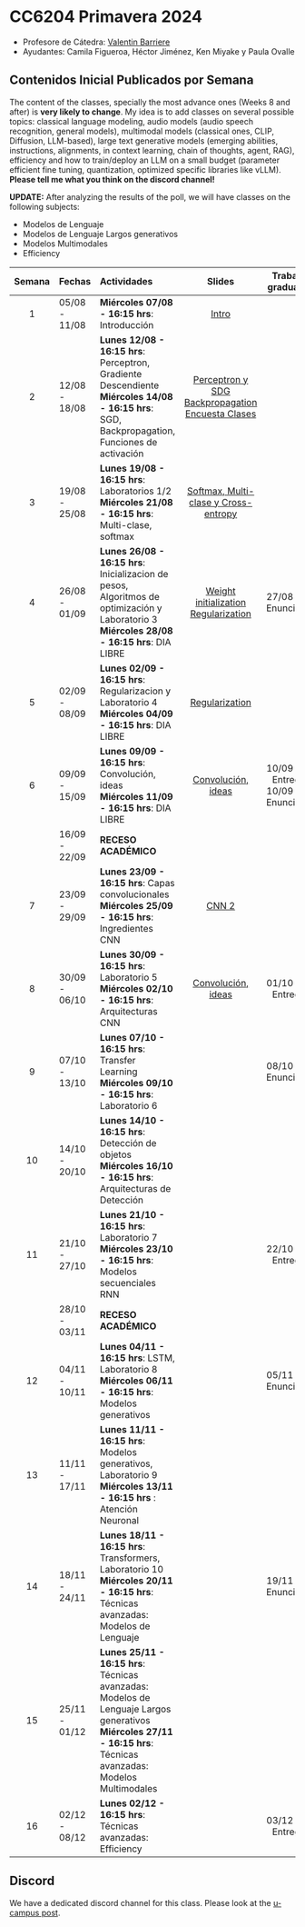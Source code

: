 # CC6204 Primavera 2024

* Profesore de Cátedra:  [Valentin Barriere](https://dcc.uchile.cl/pregrado/academico/valentin-barriere)
* Ayudantes:  Camila Figueroa, Héctor Jiménez, Ken Miyake y Paula Ovalle 

## Contenidos Inicial Publicados por Semana

The content of the classes, specially the most advance ones (Weeks 8 and after) is **very likely to change**. My idea is to add classes on several possible topics: classical language modeling, audio models (audio speech recognition, general models), multimodal models (classical ones, CLIP, Diffusion, LLM-based), large text generative models (emerging abilities, instructions, alignments, in context learning, chain of thoughts, agent, RAG), efficiency and how to train/deploy an LLM on a small budget (parameter efficient fine tuning, quantization, optimized specific libraries like vLLM). **Please tell me what you think on the discord channel!**

**UPDATE:** After analyzing the results of the poll, we will have classes on the following subjects: 
* Modelos de Lenguaje
* Modelos de Lenguaje Largos generativos
* Modelos Multimodales
* Efficiency


|  Semana  | Fechas        | Actividades                                                  | Slides | Trabajo graduado          |
| :------: | :------------ | :----------------------------------------------------------- | :----: | :--------------:          |
|    1     | 05/08 - 11/08 | **Miércoles 07/08 - 16:15 hrs**: Introducción    |    [Intro](./Slides_v2/1_Introduction.pdf)    |                           |
|    2     | 12/08 - 18/08 | **Lunes 12/08 - 16:15 hrs**: Perceptron, Gradiente Descendiente <br/> **Miércoles 14/08 - 16:15 hrs**: SGD, Backpropagation, Funciones de activación |  [Perceptron y SDG](./Slides/2_Perceptron_GD.pdf) <br/> [Backpropagation](./Slides/3_Backpropagation.pdf) <br/> [Encuesta Clases](./Slides_v2/1.1_Encuesta.pdf)   |                           |
|    3     | 19/08 - 25/08 | **Lunes 19/08 - 16:15 hrs**: Laboratorios 1/2 <br/> **Miércoles 21/08 - 16:15 hrs**: Multi-clase, softmax |   [Softmax, Multi-clase y Cross-entropy](./Slides/4_Softmax_CEL.pdf)   |
|    4     | 26/08 - 01/09 | **Lunes 26/08 - 16:15 hrs**: Inicializacion de pesos, Algoritmos de optimización y Laboratorio 3 <br/> **Miércoles 28/08 - 16:15 hrs**: DIA LIBRE |   [Weight initialization](./Slides/5_Initialization_optimization.pdf)  [Regularization](./Slides/6_Regularization_convergence.pdf)    | 27/08 T_1 Enunciado       |
|    5     | 02/09 - 08/09 | **Lunes 02/09 - 16:15 hrs**: Regularizacion y Laboratorio 4 <br/> **Miércoles 04/09 - 16:15 hrs**: DIA LIBRE |   [Regularization](./Slides_v2/6_Regularization.pdf)     |                           |
|    6     | 09/09 - 15/09 | **Lunes 09/09 - 16:15 hrs**: Convolución, ideas <br/> **Miércoles 11/09 - 16:15 hrs**: DIA LIBRE |   [Convolución, ideas](./Slides/7_CNN1.pdf)     | 10/09 T_1 Entrega <br> 10/09 T_2 Enunciado |
|         | 16/09 - 22/09 | **RECESO ACADÉMICO**                                         |        |                           |
|   7     | 23/09 - 29/09 | **Lunes 23/09 - 16:15 hrs**: Capas convolucionales <br/> **Miércoles 25/09 - 16:15 hrs**: Ingredientes CNN |    [CNN 2](./Slides/8_CNN2.pdf)    |                           |
|    8     | 30/09 - 06/10 | **Lunes 30/09 - 16:15 hrs**: Laboratorio 5 <br/> **Miércoles 02/10 - 16:15 hrs**: Arquitecturas CNN |    [Convolución, ideas](./Slides/9_Classification_Architectures.pdf)    | 01/10 T_2 Entrega         |
|    9     | 07/10 - 13/10 | **Lunes 07/10 - 16:15 hrs**: Transfer Learning <br/> **Miércoles 09/10 - 16:15 hrs**: Laboratorio 6 |        | 08/10 T_3 Enunciado       |
|    10    | 14/10 - 20/10 | **Lunes 14/10 - 16:15 hrs**: Detección de objetos <br/> **Miércoles 16/10 - 16:15 hrs**: Arquitecturas de Detección |        |                           |
|    11    | 21/10 - 27/10 | **Lunes 21/10 - 16:15 hrs**: Laboratorio 7 <br/> **Miércoles 23/10 - 16:15 hrs**: Modelos secuenciales RNN |        | 22/10 T_3 Entrega         |
|          | 28/10 - 03/11 | **RECESO ACADÉMICO**                                         |        |                           |
|    12    | 04/11 - 10/11 | **Lunes 04/11 - 16:15 hrs**: LSTM, Laboratorio 8 <br/> **Miércoles 06/11 - 16:15 hrs**: Modelos generativos |        | 05/11 T_4 Enunciado       |
|    13    | 11/11 - 17/11 | **Lunes 11/11 - 16:15 hrs**: Modelos generativos, Laboratorio 9 <br/> **Miércoles 13/11 - 16:15 hrs** : Atención Neuronal |        |                           |
|    14    | 18/11 - 24/11 | **Lunes 18/11 - 16:15 hrs**: Transformers, Laboratorio 10 <br /> **Miércoles 20/11 - 16:15 hrs**: Técnicas avanzadas: Modelos de Lenguaje |        | 19/11 T_5 Enunciado       |
|    15    | 25/11 - 01/12 | **Lunes 25/11 - 16:15 hrs**: Técnicas avanzadas: Modelos de Lenguaje Largos generativos <br/> **Miércoles 27/11 - 16:15 hrs**: Técnicas avanzadas: Modelos Multimodales |        |                           |
| 16 | 02/12 - 08/12 | **Lunes 02/12 - 16:15 hrs**: Técnicas avanzadas: Efficiency         |        | 03/12 T_5 Entrega         |


## Discord 

We have a dedicated discord channel for this class. Please look at the [u-campus post](https://www.u-cursos.cl/ingenieria/2024/2/CC6204/1/foro/o/31217745).  